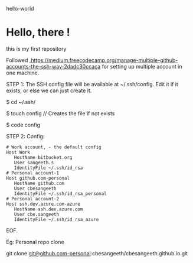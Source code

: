 hello-world

Hello, there !
===========

this is my first repository

Followed ,https://medium.freecodecamp.org/manage-multiple-github-accounts-the-ssh-way-2dadc30ccaca for setting up multiple account in one machine.

STEP 1: 
The SSH config file will be available at ~/.ssh/config. Edit it if it exists, or else we can just create it.

$ cd ~/.ssh/

$ touch config           // Creates the file if not exists

$ code config   

STEP 2:
Config:
```
# Work account, - the default config
Host Work
   HostName bitbucket.org
   User sangeeth.s
   IdentityFile ~/.ssh/id_rsa
# Personal account-1
Host github.com-personal
   HostName github.com
   User cbesangeeth
   IdentityFile ~/.ssh/id_rsa_personal
# Personal account-2
Host ssh.dev.azure.com-azure
   HostName ssh.dev.azure.com
   User cbe.sangeeth
   IdentityFile ~/.ssh/id_rsa_azure
```
EOF.

Eg: 
Personal repo clone

git clone git@github.com-personal:cbesangeeth/cbesangeeth.github.io.git
